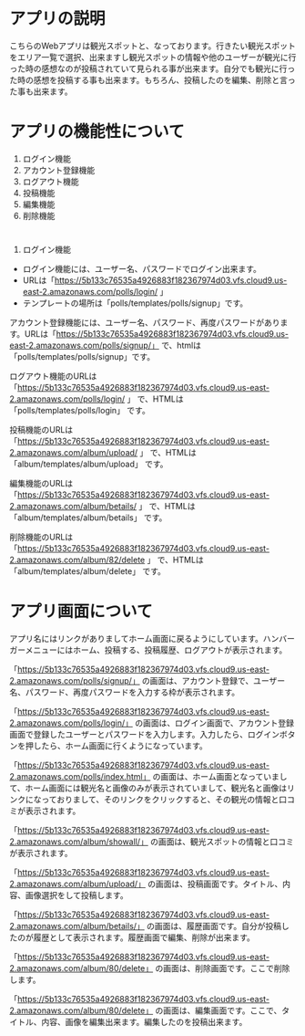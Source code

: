 # アプリの説明
こちらのWebアプリは観光スポットと、なっております。行きたい観光スポットをエリア一覧で選択、出来ますし観光スポットの情報や他のユーザーが観光に行った時の感想なのが投稿されていて見られる事が出来ます。自分でも観光に行った時の感想を投稿する事も出来ます。もちろん、投稿したのを編集、削除と言った事も出来ます。

# アプリの機能性について
1. ログイン機能
2. アカウント登録機能
3. ログアウト機能
4. 投稿機能
5. 編集機能
6. 削除機能

# 
1. ログイン機能
* ログイン機能には、ユーザー名、パスワードでログイン出来ます。
* URLは「https://5b133c76535a4926883f182367974d03.vfs.cloud9.us-east-2.amazonaws.com/polls/login/ 」
* テンプレートの場所は「polls/templates/polls/signup」です。

アカウント登録機能には、ユーザー名、パスワード、再度パスワードがあります。URLは「https://5b133c76535a4926883f182367974d03.vfs.cloud9.us-east-2.amazonaws.com/polls/signup/」 で、htmlは「polls/templates/polls/signup」です。

ログアウト機能のURLは「https://5b133c76535a4926883f182367974d03.vfs.cloud9.us-east-2.amazonaws.com/polls/login/ 」 で、HTMLは 「polls/templates/polls/login」 です。

投稿機能のURLは「https://5b133c76535a4926883f182367974d03.vfs.cloud9.us-east-2.amazonaws.com/album/upload/ 」 で、HTMLは 「album/templates/album/upload」 です。

編集機能のURLは「https://5b133c76535a4926883f182367974d03.vfs.cloud9.us-east-2.amazonaws.com/album/betails/ 」 で、HTMLは 「album/templates/album/betails」 です。

削除機能のURLは「https://5b133c76535a4926883f182367974d03.vfs.cloud9.us-east-2.amazonaws.com/album/82/delete 」 で、HTMLは 「album/templates/album/delete」 です。

# アプリ画面について
アプリ名にはリンクがありましてホーム画面に戻るようにしています。ハンバーガーメニューにはホーム、投稿する、投稿履歴、ログアウトが表示されます。

「https://5b133c76535a4926883f182367974d03.vfs.cloud9.us-east-2.amazonaws.com/polls/signup/」 の画面は、アカウント登録で、ユーザー名、パスワード、再度パスワードを入力する枠が表示されます。

「https://5b133c76535a4926883f182367974d03.vfs.cloud9.us-east-2.amazonaws.com/polls/login/」 の画面は、ログイン画面で、アカウント登録画面で登録したユーザーとパスワードを入力します。入力したら、ログインボタンを押したら、ホーム画面に行くようになっています。

「https://5b133c76535a4926883f182367974d03.vfs.cloud9.us-east-2.amazonaws.com/polls/index.html」 の画面は、ホーム画面となっていまして、ホーム画面には観光名と画像のみが表示されていまして、観光名と画像はリンクになっておりまして、そのリンクをクリックすると、その観光の情報と口コミが表示されます。

「https://5b133c76535a4926883f182367974d03.vfs.cloud9.us-east-2.amazonaws.com/album/showall/」 の画面は、観光スポットの情報と口コミが表示されます。

「https://5b133c76535a4926883f182367974d03.vfs.cloud9.us-east-2.amazonaws.com/album/upload/」 の画面は、投稿画面です。タイトル、内容、画像選択をして投稿します。

「https://5b133c76535a4926883f182367974d03.vfs.cloud9.us-east-2.amazonaws.com/album/betails/」 の画面は、履歴画面です。自分が投稿したのが履歴として表示されます。履歴画面で編集、削除が出来ます。

「https://5b133c76535a4926883f182367974d03.vfs.cloud9.us-east-2.amazonaws.com/album/80/delete」 の画面は、削除画面です。ここで削除します。

「https://5b133c76535a4926883f182367974d03.vfs.cloud9.us-east-2.amazonaws.com/album/80/delete」 の画面は、編集画面です。ここで、タイトル、内容、画像を編集出来ます。編集したのを投稿出来ます。
